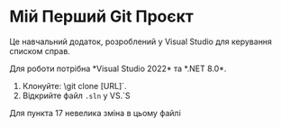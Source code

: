 # Мій Перший Git Проєкт

Це навчальний додаток, розроблений у Visual Studio для керування списком справ.

Для роботи потрібна \*Visual Studio 2022\* та \*.NET 8.0\*.


1. Клонуйте: \\git clone \[URL]`. 
2. Відкрийте файл `.sln` у VS.`S

Для пункта 17 невелика зміна в цьому файлі